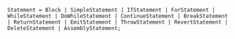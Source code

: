 <!-- This file is generated automatically by infrastructure scripts. Please don't edit by hand. -->

```{ .ebnf .slang-ebnf #Statement }
Statement = Block | SimpleStatement | IfStatement | ForStatement | WhileStatement | DoWhileStatement | ContinueStatement | BreakStatement | ReturnStatement | EmitStatement | ThrowStatement | RevertStatement | DeleteStatement | AssemblyStatement;
```
